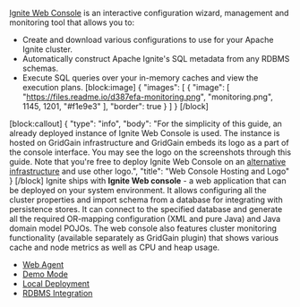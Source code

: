 [Ignite Web Console](https://console.gridgain.com/) is an interactive configuration wizard, management and monitoring tool that allows you to:
* Create and download various configurations to use for your Apache Ignite cluster.
* Automatically construct Apache Ignite's SQL metadata from any RDBMS schemas.
* Execute SQL queries over your in-memory caches and view the execution plans.
[block:image]
{
  "images": [
    {
      "image": [
        "https://files.readme.io/d387efa-monitoring.png",
        "monitoring.png",
        1145,
        1201,
        "#f1e9e3"
      ],
      "border": true
    }
  ]
}
[/block]

[block:callout]
{
  "type": "info",
  "body": "For the simplicity of this guide, an already deployed instance of Ignite Web Console is used. The instance is hosted on GridGain infrastructure and GridGain embeds its logo as a part of the console interface. You may see the logo on the screenshots through this guide. Note that you're free to deploy Ignite Web Console on an [alternative infrastructure](doc:local-deployment) and use other logo.",
  "title": "Web Console Hosting and Logo"
}
[/block]
Ignite ships with **Ignite Web console** - a web application that can be deployed on your system environment. It allows configuring all the cluster properties and import schema from a database for integrating with persistence stores. It can connect to the specified database and generate all the required OR-mapping configuration (XML and pure Java) and Java domain model POJOs. The web console also features cluster monitoring functionality (available separately as GridGain plugin) that shows various cache and node metrics as well as CPU and heap usage.

* [Web Agent](doc:web-agent) 
* [Demo Mode](doc:demo-mode) 
* [Local Deployment](doc:local-deployment)
* [RDBMS Integration](https://apacheignite-mix.readme.io/docs/web-console)